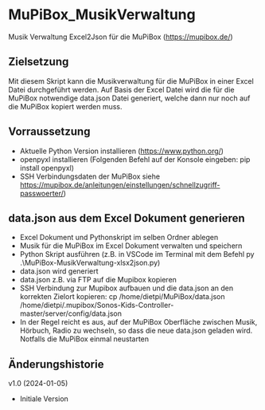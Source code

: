 # MuPiBox_MusikVerwaltung
Musik Verwaltung Excel2Json für die MuPiBox (https://mupibox.de/)

## Zielsetzung
Mit diesem Skript kann die Musikverwaltung für die MuPiBox in einer Excel Datei durchgeführt werden. Auf Basis der Excel Datei wird die für die MuPiBox notwendige data.json Datei generiert, welche dann nur noch auf die MuPiBox kopiert werden muss.

## Vorraussetzung
- Aktuelle Python Version installieren (https://www.python.org/)
- openpyxl installieren (Folgenden Befehl auf der Konsole eingeben: pip install openpyxl)
- SSH Verbindungsdaten der MuPiBox siehe https://mupibox.de/anleitungen/einstellungen/schnellzugriff-passwoerter/)



## data.json aus dem Excel Dokument generieren
- Excel Dokument und Pythonskript im selben Ordner ablegen
- Musik für die MuPiBox im Excel Dokument verwalten und speichern
- Python Skript ausführen (z.B. in VSCode im Terminal mit dem Befehl py .\MuPiBox-MusikVerwaltung-xlsx2json.py)
- data.json wird generiert
- data.json z.B. via FTP auf die Mupibox kopieren
- SSH Verbindung zur Mupibox aufbauen und die data.json an den korrekten Zielort kopieren: cp /home/dietpi/MuPiBox/data.json /home/dietpi/.mupibox/Sonos-Kids-Controller-master/server/config/data.json
- In der Regel reicht es aus, auf der MuPiBox Oberfläche zwischen Musik, Hörbuch, Radio zu wechseln, so dass die neue data.json geladen wird. Notfalls die MuPiBox einmal neustarten


## Änderungshistorie
v1.0 (2024-01-05)
- Initiale Version

